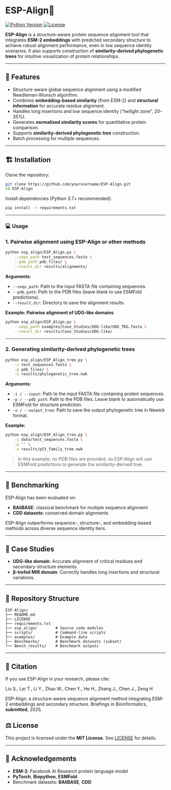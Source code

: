 # ESP-Align🧬

[![Python Version](https://img.shields.io/badge/python-3.7%2B-blue.svg)]()
[![License](https://img.shields.io/badge/License-Apache_2.0-blue.svg)](https://github.com/Sasas-Lss/ESP-Align/blob/main/LICENSE)


**ESP-Align** is a structure-aware protein sequence alignment tool that integrates **ESM-2 embeddings** with predicted secondary structure to achieve robust alignment performance, even in low sequence identity scenarios. It also supports construction of **similarity-derived phylogenetic trees** for intuitive visualization of protein relationships.

---

## 📌 Features

- Structure-aware global sequence alignment using a modified Needleman-Wunsch algorithm.
- Combines **embedding-based similarity** (from ESM-2) and **structural information** for accurate residue alignment.
- Handles long insertions and low sequence identity (“twilight zone”, 20–35%).
- Generates **normalized similarity scores** for quantitative protein comparison.
- Supports **similarity-derived phylogenetic tree** construction.
- Batch processing for multiple sequences.

---

## 🏗️ Installation

Clone the repository:

```bash
git clone https://github.com/yourusername/ESP-Align.git
cd ESP-Align
````

Install dependencies (Python 3.7+ recommended):

```bash
pip install -r requirements.txt
```

---

### 💻 Usage

### 1. Pairwise alignment using ESP-Align or other methods

```bash
python esp_align/ESP_Align.py \
    --seqs_path test_sequences.fasta \
    --pdb_path pdb_files/ \
    --result_dir results/alignments/
```

**Arguments:**

* `--seqs_path`: Path to the input FASTA file containing sequences.
* `--pdb_path`: Path to the PDB files (leave blank to use ESMFold predictions).
* `--result_dir`: Directory to save the alignment results.


**Example: Pairwise alignment of UDG-like domains**


```bash
python esp_align/ESP_Align.py \
    --seqs_path examples/Case_Studies/UDG-like/UDG_TDG.fasta \
    --result_dir results/Case_Studies/UDG-like/
```
---

### 2. Generating similarity-derived phylogenetic trees

```bash
python esp_align/ESP_Align_tree.py \
    -i test_sequences.fasta \
    -p pdb_files/ \
    -o results/phylogenetic_tree.nwk
```

**Arguments:**

* `-i / --input`: Path to the input FASTA file containing protein sequences.
* `-p / --pdb_path`: Path to the PDB files. Leave blank to automatically use ESMFold for structure prediction.
* `-o / --output_tree`: Path to save the output phylogenetic tree in Newick format.

**Example:**

```bash
python esp_align/ESP_Align_tree.py \
    -i data/test_sequences.fasta \
    -p "" \
    -o results/p53_family_tree.nwk
```

> In this example, no PDB files are provided, so ESP‑Align will use ESMFold predictions to generate the similarity-derived tree.

---

## 🧪 Benchmarking

ESP-Align has been evaluated on:

* **BAliBASE**: classical benchmark for multiple sequence alignment
* **CDD datasets**: conserved domain alignments

ESP-Align outperforms sequence-, structure-, and embedding-based methods across diverse sequence identity tiers.

---

## 🧩 Case Studies

* **UDG-like domain**: Accurate alignment of critical residues and secondary-structure elements.
* **β-trefoil MIR domain**: Correctly handles long insertions and structural variations.

---

## 📂 Repository Structure

```
ESP-Align/
├── README.md
├── LICENSE
├── requirements.txt
├── esp_align/        # Source code modules
├── scripts/          # Command-line scripts
├── examples/         # Example data
├── Benchmarks/       # Benchmark datasets (subset)
└── Bench_results/    # Benchmark outputs
```

---

## 📄 Citation

If you use ESP-Align in your research, please cite:

Liu S., Lei T., Li Y., Zhao W., Chen Y., He H., Zhang J., Chen J., Zeng H

ESP-Align: a structure-aware sequence alignment method integrating ESM-2 embeddings and secondary structure. 
Briefings in Bioinformatics, **submitted**, 2025.

## ⚖️ License

This project is licensed under the **MIT License**. See [LICENSE](https://github.com/Sasas-Lss/ESP-Align/blob/main/LICENSE) for details.

---

## 📌 Acknowledgements

* **ESM-2**: Facebook AI Research protein language model
* **PyTorch**, **Biopython**, **ESMFold**
* Benchmark datasets: **BAliBASE**, **CDD**
